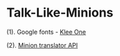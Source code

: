 # Talk-Like-Minions
 
(1). Google fonts - [Klee One](https://fonts.google.com/specimen/Klee+One?query=klee)

(2). [Minion translator API](https://funtranslations.com/api/minion)